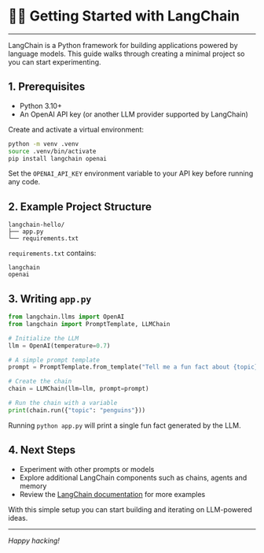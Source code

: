 # 🦜🔗 Getting Started with LangChain

---

LangChain is a Python framework for building applications powered by language models. This guide walks through creating a minimal project so you can start experimenting.

## 1. Prerequisites

- Python 3.10+
- An OpenAI API key (or another LLM provider supported by LangChain)

Create and activate a virtual environment:

```bash
python -m venv .venv
source .venv/bin/activate
pip install langchain openai
```

Set the `OPENAI_API_KEY` environment variable to your API key before running any code.

## 2. Example Project Structure

```
langchain-hello/
├── app.py
└── requirements.txt
```

`requirements.txt` contains:

```
langchain
openai
```

## 3. Writing `app.py`

```python
from langchain.llms import OpenAI
from langchain import PromptTemplate, LLMChain

# Initialize the LLM
llm = OpenAI(temperature=0.7)

# A simple prompt template
prompt = PromptTemplate.from_template("Tell me a fun fact about {topic}.")

# Create the chain
chain = LLMChain(llm=llm, prompt=prompt)

# Run the chain with a variable
print(chain.run({"topic": "penguins"}))
```

Running `python app.py` will print a single fun fact generated by the LLM.

## 4. Next Steps

- Experiment with other prompts or models
- Explore additional LangChain components such as chains, agents and memory
- Review the [LangChain documentation](https://python.langchain.com/) for more examples

With this simple setup you can start building and iterating on LLM-powered ideas.

---

*Happy hacking!*
